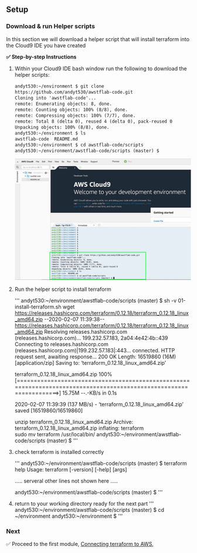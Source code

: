 ## Setup

### Download & run Helper scripts

In this section we will download a helper script that will install terraform into the Cloud9 IDE you have created



**:white_check_mark: Step-by-step Instructions**

1. Within your Cloud9 IDE bash window run the following to download the helper scripts:


    ```console
    andyt530:~/environment $ git clone https://github.com/andyt530/awstflab-code.git
    Cloning into 'awstflab-code'...
    remote: Enumerating objects: 8, done.
    remote: Counting objects: 100% (8/8), done.
    remote: Compressing objects: 100% (7/7), done.
    remote: Total 8 (delta 0), reused 4 (delta 0), pack-reused 0
    Unpacking objects: 100% (8/8), done.
    andyt530:~/environment $ ls
    awstflab-code  README.md
    andyt530:~/environment $ cd awstflab-code/scripts
    andyt530:~/environment/awstflab-code/scripts (master) $ 
    ```

    ![Cloud9](../images/IDE1.jpg)

2. Run the helper script to install terraform

    '''
    andyt530:~/environment/awstflab-code/scripts (master) $ sh -v 01-install-terraform.sh
    wget https://releases.hashicorp.com/terraform/0.12.18/terraform_0.12.18_linux_amd64.zip
    --2020-02-07 11:39:38--  https://releases.hashicorp.com/terraform/0.12.18/terraform_0.12.18_linux_amd64.zip
    Resolving releases.hashicorp.com (releases.hashicorp.com)... 199.232.57.183, 2a04:4e42:4b::439
    Connecting to releases.hashicorp.com (releases.hashicorp.com)|199.232.57.183|:443... connected.
    HTTP request sent, awaiting response... 200 OK
    Length: 16519860 (16M) [application/zip]
    Saving to: ‘terraform_0.12.18_linux_amd64.zip’

    terraform_0.12.18_linux_amd64.zip                    100%[===================================================================================================================>]  15.75M  --.-KB/s    in 0.1s    

    2020-02-07 11:39:39 (137 MB/s) - ‘terraform_0.12.18_linux_amd64.zip’ saved [16519860/16519860]

    unzip terraform_0.12.18_linux_amd64.zip
    Archive:  terraform_0.12.18_linux_amd64.zip
    inflating: terraform               
    sudo mv terraform /usr/local/bin/
    andyt530:~/environment/awstflab-code/scripts (master) $ 
    '''

3. check terraform is installed correctly

    '''
    andyt530:~/environment/awstflab-code/scripts (master) $ terraform help
    Usage: terraform [-version] [-help] <command> [args]

    ..... serveral other lines not shown here .....

    andyt530:~/environment/awstflab-code/scripts (master) $ 
    '''

4. return to your working directory ready for the next part
   '''
    andyt530:~/environment/awstflab-code/scripts (master) $ cd ~/environment
    andyt530:~/environment $ 
   '''

### Next

:white_check_mark: Proceed to the first module, [Connecting terraform to AWS](../2_first_steps), 


[region-table]: https://aws.amazon.com/about-aws/global-infrastructure/regional-product-services/
[static-web-hosting]: ../1_StaticWebHosting/

